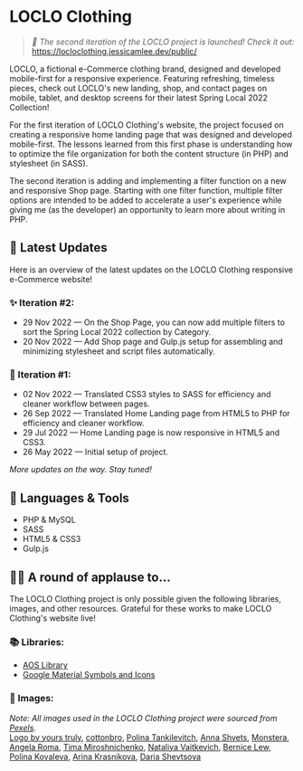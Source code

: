 # LOCLO Clothing
> _🚀 The second iteration of the LOCLO project is launched! Check it out:_ \
 https://locloclothing.jessicamlee.dev/public/
 
LOCLO, a fictional e-Commerce clothing brand, designed and developed mobile-first for a responsive experience. Featuring refreshing, timeless pieces, check out LOCLO's new landing, shop, and contact pages on mobile, tablet, and desktop screens for their latest Spring Local 2022 Collection!

For the first iteration of LOCLO Clothing's website, the project focused on creating a responsive home landing page that was designed and developed mobile-first. The lessons learned from this first phase is understanding how to optimize the file organization for both the content structure (in PHP) and stylesheet (in SASS).

The second iteration is adding and implementing a filter function on a new and responsive Shop page. Starting with one filter function, multiple filter options are intended to be added to accelerate a user's experience while giving me (as the developer) an opportunity to learn more about writing in PHP.

## 📝 Latest Updates
Here is an overview of the latest updates on the LOCLO Clothing responsive e-Commerce website!

### ✨ Iteration #2:
* 29 Nov 2022 — On the Shop Page, you can now add multiple filters to sort the Spring Local 2022 collection by Category.
* 20 Nov 2022 — Add Shop page and Gulp.js setup for assembling and minimizing stylesheet and script files automatically.

### 🎉 Iteration #1:
* 02 Nov 2022 — Translated CSS3 styles to SASS for efficiency and cleaner workflow between pages.
* 26 Sep 2022 — Translated Home Landing page from HTML5 to PHP for efficiency and cleaner workflow.
* 29 Jul 2022 — Home Landing page is now responsive in HTML5 and CSS3.
* 26 May 2022 — Initial setup of project.

_More updates on the way. Stay tuned!_

## 🔧 Languages & Tools
* PHP & MySQL
* SASS
* HTML5 & CSS3
* Gulp.js

## 👏🏻 A round of applause to...
The LOCLO Clothing project is only possible given the following libraries, images, and other resources. Grateful for these works to make LOCLO Clothing's website live!

### 📚 Libraries: 
* [AOS Library](https://michalsnik.github.io/aos/)
* [Google Material Symbols and Icons](https://fonts.google.com/icons)

### 📸 Images:
_Note: All images used in the LOCLO Clothing project were sourced from [Pexels](https://www.pexels.com/)._\
[Logo by yours truly](https://jessicamlee.dev/), [cottonbro](https://www.pexels.com/@cottonbro/), [Polina Tankilevitch](https://www.pexels.com/@polina-tankilevitch/), [Anna Shvets](https://www.pexels.com/@shvetsa/), [Monstera](https://www.pexels.com/@gabby-k/), [Angela Roma](https://www.pexels.com/@angela-roma/), [Tima Miroshnichenko](https://www.pexels.com/@tima-miroshnichenko/), [Nataliya Vaitkevich](https://www.pexels.com/@n-voitkevich/), [Bernice Lew](https://www.pexels.com/@bernice-lew-231599321/), [Polina Kovaleva](https://www.pexels.com/@polina-kovaleva/), [Arina Krasnikova](https://www.pexels.com/@arina-krasnikova/), [Daria Shevtsova](https://www.pexels.com/collections/daria-shevtsova-photo-pack-6htjydz/)
